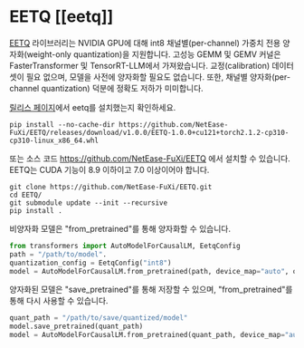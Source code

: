 <!--Copyright 2024 The HuggingFace Team. All rights reserved.

Licensed under the Apache License, Version 2.0 (the "License"); you may not use this file except in compliance with
the License. You may obtain a copy of the License at

http://www.apache.org/licenses/LICENSE-2.0

Unless required by applicable law or agreed to in writing, software distributed under the License is distributed on
an "AS IS" BASIS, WITHOUT WARRANTIES OR CONDITIONS OF ANY KIND, either express or implied. See the License for the
specific language governing permissions and limitations under the License.

⚠️ Note that this file is in Markdown but contain specific syntax for our doc-builder (similar to MDX) that may not be
rendered properly in your Markdown viewer.

-->

# EETQ [[eetq]]

[EETQ](https://github.com/NetEase-FuXi/EETQ) 라이브러리는 NVIDIA GPU에 대해 int8 채널별(per-channel) 가중치 전용 양자화(weight-only quantization)을 지원합니다. 고성능 GEMM 및 GEMV 커널은 FasterTransformer 및 TensorRT-LLM에서 가져왔습니다. 교정(calibration) 데이터셋이 필요 없으며, 모델을 사전에 양자화할 필요도 없습니다. 또한, 채널별 양자화(per-channel quantization) 덕분에 정확도 저하가 미미합니다.

[릴리스 페이지](https://github.com/NetEase-FuXi/EETQ/releases)에서 eetq를 설치했는지 확인하세요.
```
pip install --no-cache-dir https://github.com/NetEase-FuXi/EETQ/releases/download/v1.0.0/EETQ-1.0.0+cu121+torch2.1.2-cp310-cp310-linux_x86_64.whl
```
또는 소스 코드 https://github.com/NetEase-FuXi/EETQ 에서 설치할 수 있습니다. EETQ는 CUDA 기능이 8.9 이하이고 7.0 이상이어야 합니다.
```
git clone https://github.com/NetEase-FuXi/EETQ.git
cd EETQ/
git submodule update --init --recursive
pip install .
```

비양자화 모델은 "from_pretrained"를 통해 양자화할 수 있습니다.
```py
from transformers import AutoModelForCausalLM, EetqConfig
path = "/path/to/model".
quantization_config = EetqConfig("int8")
model = AutoModelForCausalLM.from_pretrained(path, device_map="auto", quantization_config=quantization_config)
```

양자화된 모델은 "save_pretrained"를 통해 저장할 수 있으며, "from_pretrained"를 통해 다시 사용할 수 있습니다.

```py
quant_path = "/path/to/save/quantized/model"
model.save_pretrained(quant_path)
model = AutoModelForCausalLM.from_pretrained(quant_path, device_map="auto")
```